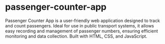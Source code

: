 # passenger-counter-app
Passenger Counter App is a user-friendly web application designed to track and count passengers. Ideal for use in public transport systems, it allows easy recording and management of passenger numbers, ensuring efficient monitoring and data collection. Built with HTML, CSS, and JavaScript.
